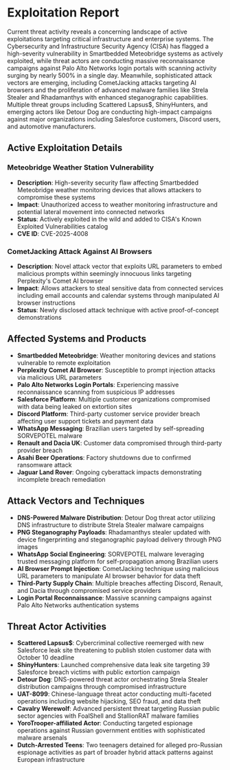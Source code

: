 # Exploitation Report

Current threat activity reveals a concerning landscape of active exploitations targeting critical infrastructure and enterprise systems. The Cybersecurity and Infrastructure Security Agency (CISA) has flagged a high-severity vulnerability in Smartbedded Meteobridge systems as actively exploited, while threat actors are conducting massive reconnaissance campaigns against Palo Alto Networks login portals with scanning activity surging by nearly 500% in a single day. Meanwhile, sophisticated attack vectors are emerging, including CometJacking attacks targeting AI browsers and the proliferation of advanced malware families like Strela Stealer and Rhadamanthys with enhanced steganographic capabilities. Multiple threat groups including Scattered Lapsus$, ShinyHunters, and emerging actors like Detour Dog are conducting high-impact campaigns against major organizations including Salesforce customers, Discord users, and automotive manufacturers.

## Active Exploitation Details

### Meteobridge Weather Station Vulnerability
- **Description**: High-severity security flaw affecting Smartbedded Meteobridge weather monitoring devices that allows attackers to compromise these systems
- **Impact**: Unauthorized access to weather monitoring infrastructure and potential lateral movement into connected networks
- **Status**: Actively exploited in the wild and added to CISA's Known Exploited Vulnerabilities catalog
- **CVE ID**: CVE-2025-4008

### CometJacking Attack Against AI Browsers
- **Description**: Novel attack vector that exploits URL parameters to embed malicious prompts within seemingly innocuous links targeting Perplexity's Comet AI browser
- **Impact**: Allows attackers to steal sensitive data from connected services including email accounts and calendar systems through manipulated AI browser instructions
- **Status**: Newly disclosed attack technique with active proof-of-concept demonstrations

## Affected Systems and Products

- **Smartbedded Meteobridge**: Weather monitoring devices and stations vulnerable to remote exploitation
- **Perplexity Comet AI Browser**: Susceptible to prompt injection attacks via malicious URL parameters
- **Palo Alto Networks Login Portals**: Experiencing massive reconnaissance scanning from suspicious IP addresses
- **Salesforce Platform**: Multiple customer organizations compromised with data being leaked on extortion sites
- **Discord Platform**: Third-party customer service provider breach affecting user support tickets and payment data
- **WhatsApp Messaging**: Brazilian users targeted by self-spreading SORVEPOTEL malware
- **Renault and Dacia UK**: Customer data compromised through third-party provider breach
- **Asahi Beer Operations**: Factory shutdowns due to confirmed ransomware attack
- **Jaguar Land Rover**: Ongoing cyberattack impacts demonstrating incomplete breach remediation

## Attack Vectors and Techniques

- **DNS-Powered Malware Distribution**: Detour Dog threat actor utilizing DNS infrastructure to distribute Strela Stealer malware campaigns
- **PNG Steganography Payloads**: Rhadamanthys stealer updated with device fingerprinting and steganographic payload delivery through PNG images
- **WhatsApp Social Engineering**: SORVEPOTEL malware leveraging trusted messaging platform for self-propagation among Brazilian users
- **AI Browser Prompt Injection**: CometJacking technique using malicious URL parameters to manipulate AI browser behavior for data theft
- **Third-Party Supply Chain**: Multiple breaches affecting Discord, Renault, and Dacia through compromised service providers
- **Login Portal Reconnaissance**: Massive scanning campaigns against Palo Alto Networks authentication systems

## Threat Actor Activities

- **Scattered Lapsus$**: Cybercriminal collective reemerged with new Salesforce leak site threatening to publish stolen customer data with October 10 deadline
- **ShinyHunters**: Launched comprehensive data leak site targeting 39 Salesforce breach victims with public extortion campaign
- **Detour Dog**: DNS-powered threat actor orchestrating Strela Stealer distribution campaigns through compromised infrastructure
- **UAT-8099**: Chinese-language threat actor conducting multi-faceted operations including website hijacking, SEO fraud, and data theft
- **Cavalry Werewolf**: Advanced persistent threat targeting Russian public sector agencies with FoalShell and StallionRAT malware families
- **YoroTrooper-affiliated Actor**: Conducting targeted espionage operations against Russian government entities with sophisticated malware arsenals
- **Dutch-Arrested Teens**: Two teenagers detained for alleged pro-Russian espionage activities as part of broader hybrid attack patterns against European infrastructure
